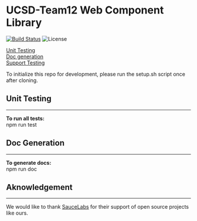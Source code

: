 # UCSD-Team12 Web Component Library

[![Build Status](https://travis-ci.com/ucsd-cse112/hello-world-component.svg?token=X6tJshpf7AyWKnGHNntd&branch=master)](https://travis-ci.com/ucsd-cse112/hello-world-component)
![License](https://img.shields.io/badge/License-MIT-yellow.svg)

[Unit Testing](#unit_test)  
[Doc generation](#unit_test)  
[Support Testing](#unit_test)  


To initialize this repo for development, please run the setup.sh script once
after cloning.


## Unit Testing <a name="unit_test"></a>
----------------
**To run all tests:**  
npm run test

## Doc Generation
----------------
**To generate docs:**  
npm run doc

## Aknowledgement
----------------
We would like to thank [SauceLabs](https://https://saucelabs.com) for their support of open source projects like ours.
